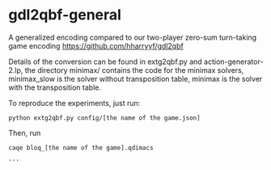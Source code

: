 # gdl2qbf-general

A generalized encoding compared to our two-player zero-sum turn-taking game encoding https://github.com/hharryyf/gdl2qbf

Details of the conversion can be found in extg2qbf.py and action-generator-2.lp, the directory minimax/ contains the code for the minimax solvers, minimax_slow is the solver without transposition table, minimax is the solver with the transposition table.

To reproduce the experiments, just run:

```
python extg2qbf.py config/[the name of the game.json]

```

Then, run
```
caqe bloq_[the name of the game].qdimacs

'''

